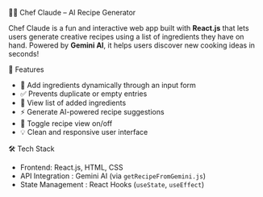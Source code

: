 👨‍🍳 Chef Claude – AI Recipe Generator

Chef Claude is a fun and interactive web app built with **React.js** that lets users generate creative recipes using a list of ingredients they have on hand. Powered by **Gemini AI**, it helps users discover new cooking ideas in seconds!


🚀 Features

- 📝 Add ingredients dynamically through an input form
- ✅ Prevents duplicate or empty entries
- 👀 View list of added ingredients
- ⚡ Generate AI-powered recipe suggestions
- 🔁 Toggle recipe view on/off
- 💡 Clean and responsive user interface


🛠️ Tech Stack

-  Frontend: React.js, HTML, CSS
-  API Integration : Gemini AI (via `getRecipeFromGemini.js`)
-  State Management : React Hooks (`useState`, `useEffect`)
